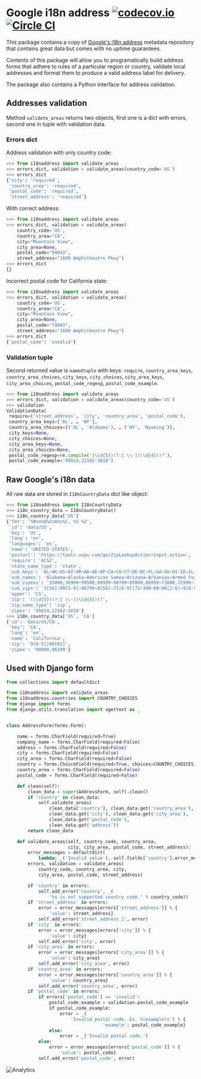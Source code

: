 # Google i18n address [![codecov.io](https://codecov.io/github/mirumee/google-i18n-address/coverage.svg?branch=master)](https://codecov.io/github/mirumee/google-i18n-address?branch=master) [![Circle CI](https://circleci.com/gh/mirumee/google-i18n-address/tree/master.svg?style=shield)](https://circleci.com/gh/mirumee/google-i18n-address/tree/master)

This package contains a copy of [Google's i18n address](http://i18napis.appspot.com/address)
metadata repository that contains great data but comes with no uptime guarantees.

Contents of this package will allow you to programatically build address forms that
adhere to rules of a particular region or country, validate local addresses and format
them to produce a valid address label for delivery.

The package also contains a Python interface for address validation.


## Addresses validation

Method `validate_areas` returns two objects, first one is a dict with errors, second one in tuple with validation data.
 
### Errors dict

Address validation with only country code:

```python
>>> from i18naddress import validate_areas
>>> errors_dict, validation = validate_areas(country_code='US')
>>> errors_dict
{'city': 'required',
 'country_area': 'required',
 'postal_code': 'required',
 'street_address': 'required'}
```

With correct address:

```python
>>> from i18naddress import validate_areas
>>> errors_dict, validation = validate_areas(
    country_code='US',
    country_area="CA",
    city="Mountain View",
    city_area=None,
    postal_code="94043",
    street_address="1600 Amphitheatre Pkwy")
>>> errors_dict
{}
```

Incorrect postal code for California state:

```python
>>> from i18naddress import validate_areas
>>> errors_dict, validation = validate_areas(
    country_code='US',
    country_area="CA",
    city="Mountain View",
    city_area=None,
    postal_code="74043",
    street_address="1600 Amphitheatre Pkwy")
>>> errors_dict
{'postal_code': 'invalid'}
```


### Validation tuple

Second returned value is `namedtuple` with keys: `require`, `country_area_keys`, `country_area_choices`,
`city_keys`, `city_choices`, `city_area_keys`, `city_area_choices`, `postal_code_regexp`,
`postal_code_example`.

```python
>>> from i18naddress import validate_areas
>>> errors_dict, validation = validate_areas(country_code='US')
>>> validation
ValidationData(
 require=('street_address', 'city', 'country_area', 'postal_code'),
 country_area_keys=['AL', … 'WY'],
 country_area_choices=[('AL', 'Alabama'), … ('WY', 'Wyoming')],
 city_keys=None,
 city_choices=None,
 city_area_keys=None,
 city_area_choices=None,
 postal_code_regexp=re.compile('(\\d{5})(?:[ \\-](\\d{4}))?'),
 postal_code_example='95014,22162-1010')
```

## Raw Google's i18n data

All raw data are stored in `I18nCountryData` dict like object:

```python
>>> from i18naddress import I18nCountryData
>>> i18n_country_data = I18nCountryData()
>>> i18n_country_data['US']
{'fmt': '%N%n%O%n%A%n%C, %S %Z',
 'id': 'data/US',
 'key': 'US',
 'lang': 'en',
 'languages': 'en',
 'name': 'UNITED STATES',
 'posturl': 'https://tools.usps.com/go/ZipLookupAction!input.action',
 'require': 'ACSZ',
 'state_name_type': 'state',
 'sub_keys': 'AL~AK~AS~AZ~AR~AA~AE~AP~CA~CO~CT~DE~DC~FL~GA~GU~HI~ID~IL~IN~IA~KS~KY~LA~ME~MH~MD~MA~MI~FM~MN~MS~MO~MT~NE~NV~NH~NJ~NM~NY~NC~ND~MP~OH~OK~OR~PW~PA~PR~RI~SC~SD~TN~TX~UT~VT~VI~VA~WA~WV~WI~WY',
 'sub_names': 'Alabama~Alaska~American Samoa~Arizona~Arkansas~Armed Forces (AA)~Armed Forces (AE)~Armed Forces (AP)~California~Colorado~Connecticut~Delaware~District of Columbia~Florida~Georgia~Guam~Hawaii~Idaho~Illinois~Indiana~Iowa~Kansas~Kentucky~Louisiana~Maine~Marshall Islands~Maryland~Massachusetts~Michigan~Micronesia~Minnesota~Mississippi~Missouri~Montana~Nebraska~Nevada~New Hampshire~New Jersey~New Mexico~New York~North Carolina~North Dakota~Northern Mariana Islands~Ohio~Oklahoma~Oregon~Palau~Pennsylvania~Puerto Rico~Rhode Island~South Carolina~South Dakota~Tennessee~Texas~Utah~Vermont~Virgin Islands~Virginia~Washington~West Virginia~Wisconsin~Wyoming',
 'sub_zipexs': '35000,36999~99500,99999~96799~85000,86999~71600,72999~34000,34099~09000,09999~96200,96699~90000,96199~80000,81999~06000,06999~19700,19999~20000,20099:20200,20599:56900,56999~32000,33999:34100,34999~30000,31999:39800,39899:39901~96910,96932~96700,96798:96800,96899~83200,83999~60000,62999~46000,47999~50000,52999~66000,67999~40000,42799~70000,71599~03900,04999~96960,96979~20600,21999~01000,02799:05501:05544~48000,49999~96941,96944~55000,56799~38600,39799~63000,65999~59000,59999~68000,69999~88900,89999~03000,03899~07000,08999~87000,88499~10000,14999:06390:00501:00544~27000,28999~58000,58999~96950,96952~43000,45999~73000,74999~97000,97999~96940~15000,19699~00600,00799:00900,00999~02800,02999~29000,29999~57000,57999~37000,38599~75000,79999:88500,88599:73301:73344~84000,84999~05000,05999~00800,00899~20100,20199:22000,24699~98000,99499~24700,26999~53000,54999~82000,83199:83414',
 'sub_zips': '3[56]~99[5-9]~96799~8[56]~71[6-9]|72~340~09~96[2-6]~9[0-5]|96[01]~8[01]~06~19[7-9]~20[02-5]|569~3[23]|34[1-9]~3[01]|398|39901~969([1-2]\\d|3[12])~967[0-8]|9679[0-8]|968~83[2-9]~6[0-2]~4[67]~5[0-2]~6[67]~4[01]|42[0-7]~70|71[0-5]~039|04~969[67]~20[6-9]|21~01|02[0-7]|05501|05544~4[89]~9694[1-4]~55|56[0-7]~38[6-9]|39[0-7]~6[3-5]~59~6[89]~889|89~03[0-8]~0[78]~87|88[0-4]~1[0-4]|06390|00501|00544~2[78]~58~9695[0-2]~4[3-5]~7[34]~97~969(39|40)~1[5-8]|19[0-6]~00[679]~02[89]~29~57~37|38[0-5]~7[5-9]|885|73301|73344~84~05~008~201|2[23]|24[0-6]~98|99[0-4]~24[7-9]|2[56]~5[34]~82|83[01]|83414',
 'upper': 'CS',
 'zip': '(\\d{5})(?:[ \\-](\\d{4}))?',
 'zip_name_type': 'zip',
 'zipex': '95014,22162-1010'}
>>> i18n_country_data['US', 'CA']
{'id': 'data/US/CA',
 'key': 'CA',
 'lang': 'en',
 'name': 'California',
 'zip': '9[0-5]|96[01]',
 'zipex': '90000,96199'}
```

## Used with Django form

```python
from collections import defaultdict

from i18naddress import validate_areas
from i18naddress.countries import COUNTRY_CHOICES
from django import forms
from django.utils.translation import ugettext as _


class AddressForm(forms.Form):

    name = forms.CharField(required=True)
    company_name = forms.CharField(required=False)
    address = forms.CharField(required=False)
    city = forms.CharField(required=False)
    city_area = forms.CharField(required=False)
    country = forms.ChoiceField(required=True, choices=COUNTRY_CHOICES)
    country_area = forms.CharField(required=False)
    postal_code = forms.CharField(required=False)

    def clean(self):
        clean_data = super(AddressForm, self).clean()
        if 'country' in clean_data:
            self.validate_areas(
                clean_data['country'], clean_data.get('country_area'),
                clean_data.get('city'), clean_data.get('city_area'),
                clean_data.get('postal_code'),
                clean_data.get('address'))
        return clean_data

    def validate_areas(self, country_code, country_area,
                       city, city_area, postal_code, street_address):
        error_messages = defaultdict(
            lambda: _('Invalid value'), self.fields['country'].error_messages)
        errors, validation = validate_areas(
            country_code, country_area, city,
            city_area, postal_code, street_address)

        if 'country' in errors:
            self.add_error('country', _(
                '%s is not supported country code.' % country_code))
        if 'street_address' in errors:
            error = error_messages[errors['street_address']] % {
                'value': street_address}
            self.add_error('street_address_1', error)
        if 'city' in errors:
            error = error_messages[errors['city']] % {
                'value': city}
            self.add_error('city', error)
        if 'city_area' in errors:
            error = error_messages[errors['city_area']] % {
                'value': city_area}
            self.add_error('city_area', error)
        if 'country_area' in errors:
            error = error_messages[errors['country_area']] % {
                'value': country_area}
            self.add_error('country_area', error)
        if 'postal_code' in errors:
            if errors['postal_code'] == 'invalid':
                postal_code_example = validation.postal_code_example
                if postal_code_example:
                    error = _(
                        'Invalid postal code. Ex. %(example)s') % {
                                    'example': postal_code_example}
                else:
                    error = _('Invalid postal code.')
            else:
                error = error_messages[errors['postal_code']] % {
                    'value': postal_code}
            self.add_error('postal_code', error)
```

![Analytics](https://ga-beacon.appspot.com/UA-10159761-14/mirumee/google-i18n-address?pixel)
